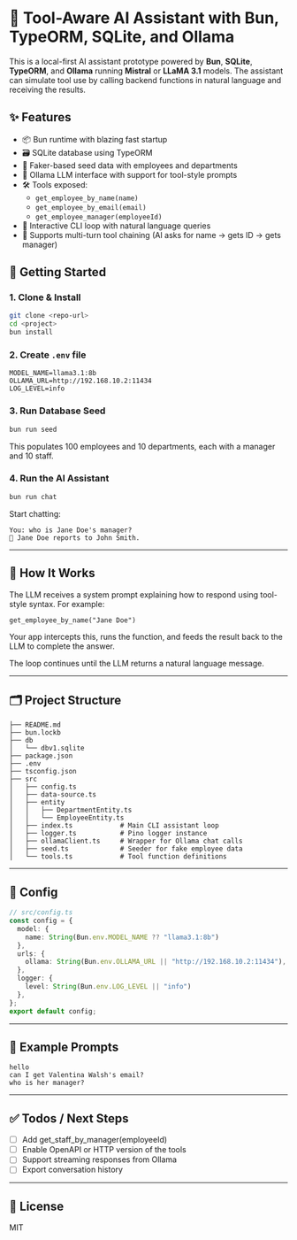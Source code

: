 # 🧠 Tool-Aware AI Assistant with Bun, TypeORM, SQLite, and Ollama

This is a local-first AI assistant prototype powered by **Bun**, **SQLite**, **TypeORM**, and **Ollama** running **Mistral** or **LLaMA 3.1** models. The assistant can simulate tool use by calling backend functions in natural language and receiving the results.

## ✨ Features

- 📦 Bun runtime with blazing fast startup
- 🗃️ SQLite database using TypeORM
- 🧪 Faker-based seed data with employees and departments
- 🤖 Ollama LLM interface with support for tool-style prompts
- 🛠️ Tools exposed:
    - `get_employee_by_name(name)`
    - `get_employee_by_email(email)`
    - `get_employee_manager(employeeId)`
- 🧵 Interactive CLI loop with natural language queries
- 🔁 Supports multi-turn tool chaining (AI asks for name → gets ID → gets manager)

## 🚀 Getting Started

### 1. Clone & Install

```bash
git clone <repo-url>
cd <project>
bun install
```

### 2. Create `.env` file

```env
MODEL_NAME=llama3.1:8b
OLLAMA_URL=http://192.168.10.2:11434
LOG_LEVEL=info
```

### 3. Run Database Seed

```bash
bun run seed
```

This populates 100 employees and 10 departments, each with a manager and 10 staff.

### 4. Run the AI Assistant

```bash
bun run chat
```

Start chatting:
```
You: who is Jane Doe's manager?
🤖 Jane Doe reports to John Smith.
```

---

## 🧠 How It Works

The LLM receives a system prompt explaining how to respond using tool-style syntax. For example:
```
get_employee_by_name("Jane Doe")
```

Your app intercepts this, runs the function, and feeds the result back to the LLM to complete the answer.

The loop continues until the LLM returns a natural language message.

---

## 🗂 Project Structure

```
├── README.md
├── bun.lockb
├── db
│   └── dbv1.sqlite
├── package.json
├── .env
├── tsconfig.json
├── src
│   ├── config.ts
│   ├── data-source.ts
│   ├── entity
│   │   ├── DepartmentEntity.ts
│   │   └── EmployeeEntity.ts
│   ├── index.ts            # Main CLI assistant loop
│   ├── logger.ts           # Pino logger instance
│   ├── ollamaClient.ts     # Wrapper for Ollama chat calls
│   ├── seed.ts             # Seeder for fake employee data
│   └── tools.ts            # Tool function definitions
```

---

## 🔧 Config

```ts
// src/config.ts
const config = {
  model: {
    name: String(Bun.env.MODEL_NAME ?? "llama3.1:8b")
  },
  urls: {
    ollama: String(Bun.env.OLLAMA_URL || "http://192.168.10.2:11434"),
  },
  logger: {
    level: String(Bun.env.LOG_LEVEL || "info")
  },
};
export default config;
```

---

## 🧪 Example Prompts

```
hello
can I get Valentina Walsh's email?
who is her manager?
```

---

## ✅ Todos / Next Steps

- [ ] Add get_staff_by_manager(employeeId)
- [ ] Enable OpenAPI or HTTP version of the tools
- [ ] Support streaming responses from Ollama
- [ ] Export conversation history

---

## 📜 License

MIT

